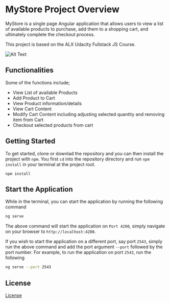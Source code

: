 # MyStore Project Overview

MyStore is a single page Angular application that allows users to view a list of available products to purchase, add them to a shopping cart, and ultimately complete the checkout process. 

This project is based on the ALX Udacity Fullstack JS Course.

![Alt Text](https://ffesongl.sirv.com/ALX%20Udacity%20Projects/Project%203%20-%20My%20Store/mystore-alx-udacity.gif)

## Functionalities

Some of the functions include;

* View List of available Products
* Add Product to Cart
* View Product information/details
* View Cart Content
* Modify Cart Content including adjusting selected quantity and removing item from Cart
* Checkout selected products from cart
## Getting Started

To get started, clone or downlad the repository and you can then install the project with `npm`. You first `cd` into the repository directory and run `npm install` in your terminal at the project root.

```text
npm install
```

## Start the Application

While in the terminal, you can start the application by running the following command

```bash
ng serve
```

The above command will start the application on `Port 4200`, simply navigate on your browser to `http://localhost:4200`.

If you wish to start the application on a different port, say port `2543`, simply run the above command and add the port argument `--port` followed by the port number. For example, to run the application on port `2543`, run the following

```bash
ng serve --port 2543
```

## License

[License](LICENSE.txt)

